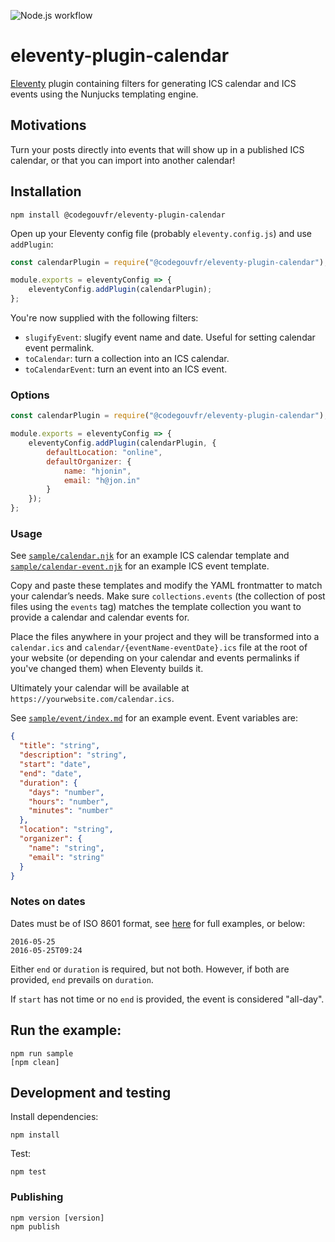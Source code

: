 ![Node.js workflow](https://github.com/codegouvfr/eleventy-plugin-calendar/actions/workflows/node.js.yml/badge.svg)

# eleventy-plugin-calendar

[Eleventy](https://www.11ty.dev/) plugin containing filters for generating ICS calendar and ICS events using the Nunjucks templating engine.

## Motivations

Turn your posts directly into events that will show up in a published ICS calendar, or that you can import into another calendar!

## Installation

```
npm install @codegouvfr/eleventy-plugin-calendar 
```

Open up your Eleventy config file (probably `eleventy.config.js`) and use `addPlugin`:
```js
const calendarPlugin = require("@codegouvfr/eleventy-plugin-calendar");

module.exports = eleventyConfig => {
    eleventyConfig.addPlugin(calendarPlugin);
};
```

You're now supplied with the following filters:
- `slugifyEvent`: slugify event name and date. Useful for setting calendar event permalink.
- `toCalendar`: turn a collection into an ICS calendar.
- `toCalendarEvent`: turn an event into an ICS event.

### Options

```js
const calendarPlugin = require("@codegouvfr/eleventy-plugin-calendar");

module.exports = eleventyConfig => {
    eleventyConfig.addPlugin(calendarPlugin, {
        defaultLocation: "online",
        defaultOrganizer: {
            name: "hjonin",
            email: "h@jon.in"
        }
    });
};
```

### Usage

See [`sample/calendar.njk`](sample/calendar.njk) for an example ICS calendar template and [`sample/calendar-event.njk`](sample/calendar-event.njk) for an example ICS event template.

Copy and paste these templates and modify the YAML frontmatter to match your calendar’s needs. Make sure `collections.events` (the collection of post files using the `events` tag) matches the template collection you want to provide a calendar and calendar events for.

Place the files anywhere in your project and they will be transformed into a `calendar.ics` and `calendar/{eventName-eventDate}.ics` file at the root of your website (or depending on your calendar and events permalinks if you've changed them) when Eleventy builds it.

Ultimately your calendar will be available at `https://yourwebsite.com/calendar.ics`.

See [`sample/event/index.md`](sample/event/index.md) for an example event. Event variables are:
```json
{
  "title": "string",
  "description": "string",
  "start": "date",
  "end": "date",
  "duration": {
    "days": "number",
    "hours": "number",
    "minutes": "number"
  },
  "location": "string",
  "organizer": {
    "name": "string",
    "email": "string"
  }
}
```

### Notes on dates

Dates must be of ISO 8601 format, see [here](https://github.com/moment/luxon/blob/master/docs/parsing.md#iso-8601) for full examples, or below:

```
2016-05-25
2016-05-25T09:24
```

Either `end` or `duration` is required, but not both. However, if both are provided, `end` prevails on `duration`.

If `start` has not time or no `end` is provided, the event is considered "all-day".

## Run the example:
```
npm run sample
[npm clean]
```

## Development and testing

Install dependencies:
```
npm install
```

Test:
```
npm test
```

### Publishing

```
npm version [version]
npm publish
```
